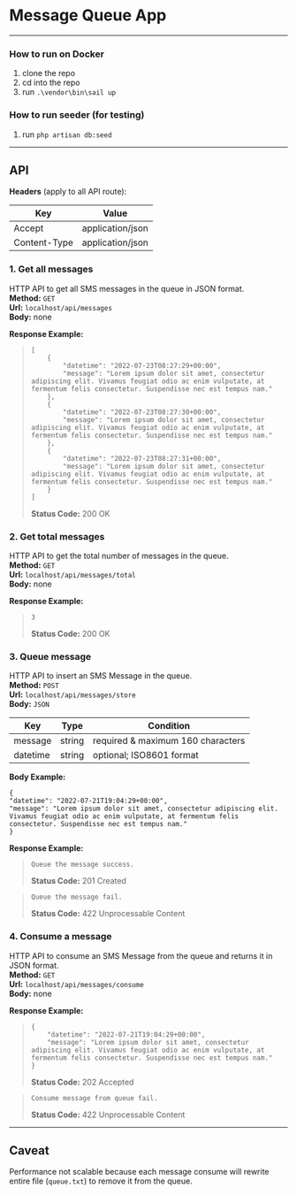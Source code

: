 # Message Queue App

---

### How to run on Docker
1. clone the repo
2. cd into the repo
3. run `.\vendor\bin\sail up`

### How to run seeder (for testing)
1. run `php artisan db:seed`

---

## API

**Headers** (apply to all API route):

| Key          | Value            |
|--------------|------------------|
| Accept       | application/json |
| Content-Type | application/json |

### 1. Get all messages
HTTP API to get all SMS messages in the queue in JSON format. <br>
**Method:** `GET` <br>
**Url:** `localhost/api/messages` <br>
**Body:** none <br>

**Response Example:**
> ```
> [
>     {
>         "datetime": "2022-07-23T08:27:29+00:00",
>         "message": "Lorem ipsum dolor sit amet, consectetur adipiscing elit. Vivamus feugiat odio ac enim vulputate, at fermentum felis consectetur. Suspendisse nec est tempus nam."
>     },
>     {
>         "datetime": "2022-07-23T08:27:30+00:00",
>         "message": "Lorem ipsum dolor sit amet, consectetur adipiscing elit. Vivamus feugiat odio ac enim vulputate, at fermentum felis consectetur. Suspendisse nec est tempus nam."
>     },
>     {
>         "datetime": "2022-07-23T08:27:31+00:00",
>         "message": "Lorem ipsum dolor sit amet, consectetur adipiscing elit. Vivamus feugiat odio ac enim vulputate, at fermentum felis consectetur. Suspendisse nec est tempus nam."
>     }
> ]
> ```
> **Status Code:** 200 OK

### 2. Get total messages
HTTP API to get the total number of messages in the queue. <br>
**Method:** `GET` <br>
**Url:** `localhost/api/messages/total` <br>
**Body:** none <br>

**Response Example:**
> ```
> 3
> ```
> **Status Code:** 200 OK

### 3. Queue message
HTTP API to insert an SMS Message in the queue. <br>
**Method:** `POST` <br>
**Url:** `localhost/api/messages/store` <br>
**Body:** `JSON` <br>

| Key      | Type   | Condition                         |
|----------|--------|-----------------------------------|
| message  | string | required & maximum 160 characters |
| datetime | string | optional; ISO8601 format          |

**Body Example:**
```
{
"datetime": "2022-07-21T19:04:29+00:00",
"message": "Lorem ipsum dolor sit amet, consectetur adipiscing elit. Vivamus feugiat odio ac enim vulputate, at fermentum felis consectetur. Suspendisse nec est tempus nam."
}
```

**Response Example:**
> ```
> Queue the message success.
> ```
> **Status Code:** 201 Created

> ```
> Queue the message fail.
> ```
> **Status Code:** 422 Unprocessable Content 
 
### 4. Consume a message
HTTP API to consume an SMS Message from the queue and returns it in JSON format. <br>
**Method:** `GET` <br>
**Url:** `localhost/api/messages/consume` <br>
**Body:** none <br>

**Response Example:**
> ```
> {
>     "datetime": "2022-07-21T19:04:29+00:00",
>     "message": "Lorem ipsum dolor sit amet, consectetur adipiscing elit. Vivamus feugiat odio ac enim vulputate, at fermentum felis consectetur. Suspendisse nec est tempus nam."
> }
> ```
> **Status Code:** 202 Accepted

> ```
> Consume message from queue fail.
> ```
> **Status Code:** 422 Unprocessable Content

---

## Caveat
Performance not scalable because each message consume will rewrite entire file (`queue.txt`) to remove it from the queue.
